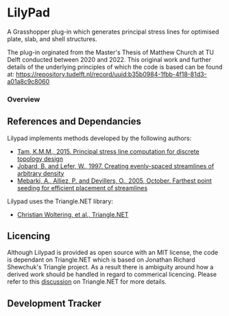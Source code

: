# LilyPad
A Grasshopper plug-in which generates principal stress lines for optimised plate, slab, and shell structures.

The plug-in orginated from the Master's Thesis of Matthew Church at TU Delft conducted between 2020 and 2022. This original work and further details of the underlying principles of which the code is based can be found at: https://repository.tudelft.nl/record/uuid:b35b0984-1fbb-4f18-81d3-a01a8c9c8060

### Overview


## References and Dependancies
Lilypad implements methods developed by the following authors: 
+ [Tam, K.M.M., 2015. Principal stress line computation for discrete topology design](https://dspace.mit.edu/handle/1721.1/99630)
+ [Jobard, B. and Lefer, W., 1997. Creating evenly-spaced streamlines of arbitrary density](https://link.springer.com/chapter/10.1007/978-3-7091-6876-9_5)
+ [Mebarki, A., Alliez, P. and Devillers, O., 2005, October. Farthest point seeding for efficient placement of streamlines](https://ieeexplore.ieee.org/abstract/document/1532832)

Lilypad uses the Triangle.NET library:
+ [Christian Woltering, et al., Triangle.NET](https://github.com/wo80/Triangle.NET)


## Licencing
Although Lilypad is provided as open source with an MIT license, the code is dependant on Triangle.NET which is based on Jonathan Richard Shewchuk's Triangle project. As a result there is ambiguity around how a derived work should be handled in regard to commerical licencing. Please refer to this [discussion](https://github.com/wo80/Triangle.NET/discussions/50) on Triangle.NET for more details.

## Development Tracker
